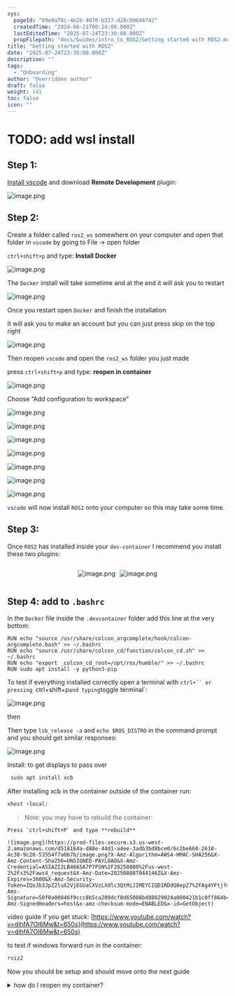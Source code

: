 ```yaml
---
sys:
  pageId: "89e0a78c-4e2b-4070-b327-d28cb0694742"
  createdTime: "2024-08-21T00:24:00.000Z"
  lastEditedTime: "2025-07-24T23:30:00.000Z"
  propFilepath: "docs/Guides/intro_to_ROS2/Getting started with ROS2.md"
title: "Getting started with ROS2"
date: "2025-07-24T23:30:00.000Z"
description: ""
tags:
  - "Onboarding"
author: "Overridden author"
draft: false
weight: 141
toc: false
icon: ""
---
```


# TODO: add wsl install

## Step 1:

[Install vscode](https://code.visualstudio.com/download) and download **Remote Development** plugin:

![image.png](https://prod-files-secure.s3.us-west-2.amazonaws.com/d518164a-d88e-44d1-a4ee-3adb3bd8bce0/efb52993-1881-4a40-b95e-6f020334f022/image.png?X-Amz-Algorithm=AWS4-HMAC-SHA256&X-Amz-Content-Sha256=UNSIGNED-PAYLOAD&X-Amz-Credential=ASIAZI2LB46637V6K2EQ%2F20250808%2Fus-west-2%2Fs3%2Faws4_request&X-Amz-Date=20250808T044139Z&X-Amz-Expires=3600&X-Amz-Security-Token=IQoJb3JpZ2luX2VjEGUaCXVzLXdlc3QtMiJGMEQCIAzL6zQCbgkvhZGv7l8eafOfLVo%2Bhpv7fpBVrFYG4xmKAiAOCvikMuP4zj3l88BMv3YNKqME5i1fA0j0Dkon%2BsJrkiqIBAie%2F%2F%2F%2F%2F%2F%2F%2F%2F%2F8BEAAaDDYzNzQyMzE4MzgwNSIMOU7g4PEbq2q17DfUKtwDHYrt6IAzAfvtwI4yjR%2B5m3UQqPGS4K65JL9X0mp0a7l%2B5ViSKXWOxoBsmuKihxX5G4s7sYzWwPpt1HFwTsqeBetvLVGL3ZxS1bgTPBMEZKnz8G4p1LoMfuikN%2FFyYJFA0Uhxz5OawtzC3XqJNZyTKUXEdq9yICUk%2BzXGOxal8SnZ4SPgxTfVHrPEMjlyy2RWE%2BHEELn8fwy2ONrmBfvnc1ikGSYbr06Ndj%2FO8eAx8QVhoXYlzcCro0cy1SRGmHCcqXprFQqwZ%2FZeKDRAxDF26atREYmM1ZF4eykyFCBPdVFkDQZd%2FTNvKIqRtXXQsEMoEi9%2F6elUlcZaTLROWV8MqJNxiYUysqwf6tHFMFD7%2BNYVoda9aDNyKwK8cDjUZ%2BbQYxRo%2Bsob3t7ZkYaNUCHEzFqLXwMhrZF8t0PvYqxppy2XDviSCG3e49BFNt4ZbqhbE%2FFUrlErja5H2D77VjiZvatzN48dVwO%2Bwxs7%2B4IN3FJhQiGrqkM68GHAR%2FdZ2lNVXCqnK9BqedLo7v3WTdXV8CdlURSpKdOxmQO1QzeX2ANrhtlA4qwOyc4L2xVnr%2FpjOUTU1pnCTNRAz7fUjhgzCt0ePUSVX9du07igrVKRQgyffNkwR9vy6LihOXww2vrVxAY6pgH70H5PzSAcscRM5WEJYfejKx4noNt5rFiM156bTlcw8rETE8R6jx3LE5v7jF9vsp0ltXH1xe9wOhxzPIh8da48y9WLrrcjeuW6o85WUVWoSNMJ2xqBaBlRsBRwUL9FjMgDv1ObRaqqXfOtSEcEt4rRLBXqtlbx18ZdZJ1upIwnmg%2FeI%2Fm1RZfpUqDHTiJt8sm61lrtHy594wF4s%2B9CFytM9MbFK7mS&X-Amz-Signature=4497db38af243e730cf0d2e2a07ea915922611a1dd891747789416e145449163&X-Amz-SignedHeaders=host&x-amz-checksum-mode=ENABLED&x-id=GetObject)

## Step 2:

Create a folder called `ros2_ws` somewhere on your computer and open that folder in `vscode` by going to File → open folder 

`ctrl+shift+p` and type: **Install Docker**

![image.png](https://prod-files-secure.s3.us-west-2.amazonaws.com/d518164a-d88e-44d1-a4ee-3adb3bd8bce0/2269dc0e-1cd5-47ff-bceb-c04ad9b2eab0/image.png?X-Amz-Algorithm=AWS4-HMAC-SHA256&X-Amz-Content-Sha256=UNSIGNED-PAYLOAD&X-Amz-Credential=ASIAZI2LB46637V6K2EQ%2F20250808%2Fus-west-2%2Fs3%2Faws4_request&X-Amz-Date=20250808T044138Z&X-Amz-Expires=3600&X-Amz-Security-Token=IQoJb3JpZ2luX2VjEGUaCXVzLXdlc3QtMiJGMEQCIAzL6zQCbgkvhZGv7l8eafOfLVo%2Bhpv7fpBVrFYG4xmKAiAOCvikMuP4zj3l88BMv3YNKqME5i1fA0j0Dkon%2BsJrkiqIBAie%2F%2F%2F%2F%2F%2F%2F%2F%2F%2F8BEAAaDDYzNzQyMzE4MzgwNSIMOU7g4PEbq2q17DfUKtwDHYrt6IAzAfvtwI4yjR%2B5m3UQqPGS4K65JL9X0mp0a7l%2B5ViSKXWOxoBsmuKihxX5G4s7sYzWwPpt1HFwTsqeBetvLVGL3ZxS1bgTPBMEZKnz8G4p1LoMfuikN%2FFyYJFA0Uhxz5OawtzC3XqJNZyTKUXEdq9yICUk%2BzXGOxal8SnZ4SPgxTfVHrPEMjlyy2RWE%2BHEELn8fwy2ONrmBfvnc1ikGSYbr06Ndj%2FO8eAx8QVhoXYlzcCro0cy1SRGmHCcqXprFQqwZ%2FZeKDRAxDF26atREYmM1ZF4eykyFCBPdVFkDQZd%2FTNvKIqRtXXQsEMoEi9%2F6elUlcZaTLROWV8MqJNxiYUysqwf6tHFMFD7%2BNYVoda9aDNyKwK8cDjUZ%2BbQYxRo%2Bsob3t7ZkYaNUCHEzFqLXwMhrZF8t0PvYqxppy2XDviSCG3e49BFNt4ZbqhbE%2FFUrlErja5H2D77VjiZvatzN48dVwO%2Bwxs7%2B4IN3FJhQiGrqkM68GHAR%2FdZ2lNVXCqnK9BqedLo7v3WTdXV8CdlURSpKdOxmQO1QzeX2ANrhtlA4qwOyc4L2xVnr%2FpjOUTU1pnCTNRAz7fUjhgzCt0ePUSVX9du07igrVKRQgyffNkwR9vy6LihOXww2vrVxAY6pgH70H5PzSAcscRM5WEJYfejKx4noNt5rFiM156bTlcw8rETE8R6jx3LE5v7jF9vsp0ltXH1xe9wOhxzPIh8da48y9WLrrcjeuW6o85WUVWoSNMJ2xqBaBlRsBRwUL9FjMgDv1ObRaqqXfOtSEcEt4rRLBXqtlbx18ZdZJ1upIwnmg%2FeI%2Fm1RZfpUqDHTiJt8sm61lrtHy594wF4s%2B9CFytM9MbFK7mS&X-Amz-Signature=c9aa49410f00ff48621c6b61bf9bd51411cd41f01b9ceb683a48e1a027d5a5c1&X-Amz-SignedHeaders=host&x-amz-checksum-mode=ENABLED&x-id=GetObject)

The `Docker` install will take sometime and at the end it will ask you to restart

![image.png](https://prod-files-secure.s3.us-west-2.amazonaws.com/d518164a-d88e-44d1-a4ee-3adb3bd8bce0/ed233f78-be33-4b1f-b89c-9c346c0e961e/image.png?X-Amz-Algorithm=AWS4-HMAC-SHA256&X-Amz-Content-Sha256=UNSIGNED-PAYLOAD&X-Amz-Credential=ASIAZI2LB46637V6K2EQ%2F20250808%2Fus-west-2%2Fs3%2Faws4_request&X-Amz-Date=20250808T044138Z&X-Amz-Expires=3600&X-Amz-Security-Token=IQoJb3JpZ2luX2VjEGUaCXVzLXdlc3QtMiJGMEQCIAzL6zQCbgkvhZGv7l8eafOfLVo%2Bhpv7fpBVrFYG4xmKAiAOCvikMuP4zj3l88BMv3YNKqME5i1fA0j0Dkon%2BsJrkiqIBAie%2F%2F%2F%2F%2F%2F%2F%2F%2F%2F8BEAAaDDYzNzQyMzE4MzgwNSIMOU7g4PEbq2q17DfUKtwDHYrt6IAzAfvtwI4yjR%2B5m3UQqPGS4K65JL9X0mp0a7l%2B5ViSKXWOxoBsmuKihxX5G4s7sYzWwPpt1HFwTsqeBetvLVGL3ZxS1bgTPBMEZKnz8G4p1LoMfuikN%2FFyYJFA0Uhxz5OawtzC3XqJNZyTKUXEdq9yICUk%2BzXGOxal8SnZ4SPgxTfVHrPEMjlyy2RWE%2BHEELn8fwy2ONrmBfvnc1ikGSYbr06Ndj%2FO8eAx8QVhoXYlzcCro0cy1SRGmHCcqXprFQqwZ%2FZeKDRAxDF26atREYmM1ZF4eykyFCBPdVFkDQZd%2FTNvKIqRtXXQsEMoEi9%2F6elUlcZaTLROWV8MqJNxiYUysqwf6tHFMFD7%2BNYVoda9aDNyKwK8cDjUZ%2BbQYxRo%2Bsob3t7ZkYaNUCHEzFqLXwMhrZF8t0PvYqxppy2XDviSCG3e49BFNt4ZbqhbE%2FFUrlErja5H2D77VjiZvatzN48dVwO%2Bwxs7%2B4IN3FJhQiGrqkM68GHAR%2FdZ2lNVXCqnK9BqedLo7v3WTdXV8CdlURSpKdOxmQO1QzeX2ANrhtlA4qwOyc4L2xVnr%2FpjOUTU1pnCTNRAz7fUjhgzCt0ePUSVX9du07igrVKRQgyffNkwR9vy6LihOXww2vrVxAY6pgH70H5PzSAcscRM5WEJYfejKx4noNt5rFiM156bTlcw8rETE8R6jx3LE5v7jF9vsp0ltXH1xe9wOhxzPIh8da48y9WLrrcjeuW6o85WUVWoSNMJ2xqBaBlRsBRwUL9FjMgDv1ObRaqqXfOtSEcEt4rRLBXqtlbx18ZdZJ1upIwnmg%2FeI%2Fm1RZfpUqDHTiJt8sm61lrtHy594wF4s%2B9CFytM9MbFK7mS&X-Amz-Signature=e2208f309d106fcd061f9dc72851849b9c1d517c9cd44a0fa21de86477d431e6&X-Amz-SignedHeaders=host&x-amz-checksum-mode=ENABLED&x-id=GetObject)

Once you restart open `Docker` and finish the installation

It will ask you to make an account but you can just press skip on the top right

![image.png](https://prod-files-secure.s3.us-west-2.amazonaws.com/d518164a-d88e-44d1-a4ee-3adb3bd8bce0/21010ad9-1659-4fd9-9f59-9932a09b2a3d/image.png?X-Amz-Algorithm=AWS4-HMAC-SHA256&X-Amz-Content-Sha256=UNSIGNED-PAYLOAD&X-Amz-Credential=ASIAZI2LB46637V6K2EQ%2F20250808%2Fus-west-2%2Fs3%2Faws4_request&X-Amz-Date=20250808T044138Z&X-Amz-Expires=3600&X-Amz-Security-Token=IQoJb3JpZ2luX2VjEGUaCXVzLXdlc3QtMiJGMEQCIAzL6zQCbgkvhZGv7l8eafOfLVo%2Bhpv7fpBVrFYG4xmKAiAOCvikMuP4zj3l88BMv3YNKqME5i1fA0j0Dkon%2BsJrkiqIBAie%2F%2F%2F%2F%2F%2F%2F%2F%2F%2F8BEAAaDDYzNzQyMzE4MzgwNSIMOU7g4PEbq2q17DfUKtwDHYrt6IAzAfvtwI4yjR%2B5m3UQqPGS4K65JL9X0mp0a7l%2B5ViSKXWOxoBsmuKihxX5G4s7sYzWwPpt1HFwTsqeBetvLVGL3ZxS1bgTPBMEZKnz8G4p1LoMfuikN%2FFyYJFA0Uhxz5OawtzC3XqJNZyTKUXEdq9yICUk%2BzXGOxal8SnZ4SPgxTfVHrPEMjlyy2RWE%2BHEELn8fwy2ONrmBfvnc1ikGSYbr06Ndj%2FO8eAx8QVhoXYlzcCro0cy1SRGmHCcqXprFQqwZ%2FZeKDRAxDF26atREYmM1ZF4eykyFCBPdVFkDQZd%2FTNvKIqRtXXQsEMoEi9%2F6elUlcZaTLROWV8MqJNxiYUysqwf6tHFMFD7%2BNYVoda9aDNyKwK8cDjUZ%2BbQYxRo%2Bsob3t7ZkYaNUCHEzFqLXwMhrZF8t0PvYqxppy2XDviSCG3e49BFNt4ZbqhbE%2FFUrlErja5H2D77VjiZvatzN48dVwO%2Bwxs7%2B4IN3FJhQiGrqkM68GHAR%2FdZ2lNVXCqnK9BqedLo7v3WTdXV8CdlURSpKdOxmQO1QzeX2ANrhtlA4qwOyc4L2xVnr%2FpjOUTU1pnCTNRAz7fUjhgzCt0ePUSVX9du07igrVKRQgyffNkwR9vy6LihOXww2vrVxAY6pgH70H5PzSAcscRM5WEJYfejKx4noNt5rFiM156bTlcw8rETE8R6jx3LE5v7jF9vsp0ltXH1xe9wOhxzPIh8da48y9WLrrcjeuW6o85WUVWoSNMJ2xqBaBlRsBRwUL9FjMgDv1ObRaqqXfOtSEcEt4rRLBXqtlbx18ZdZJ1upIwnmg%2FeI%2Fm1RZfpUqDHTiJt8sm61lrtHy594wF4s%2B9CFytM9MbFK7mS&X-Amz-Signature=d2d4b80094d888c107852f47db5438d237c5dd7f606b6ebd38b4586a24a49d8c&X-Amz-SignedHeaders=host&x-amz-checksum-mode=ENABLED&x-id=GetObject)

Then reopen `vscode` and open the `ros2_ws` folder you just made

press `ctrl+shift+p` and type: **reopen in container**

![image.png](https://prod-files-secure.s3.us-west-2.amazonaws.com/d518164a-d88e-44d1-a4ee-3adb3bd8bce0/4e93b8c2-41ad-488c-8095-c74205196118/image.png?X-Amz-Algorithm=AWS4-HMAC-SHA256&X-Amz-Content-Sha256=UNSIGNED-PAYLOAD&X-Amz-Credential=ASIAZI2LB46637V6K2EQ%2F20250808%2Fus-west-2%2Fs3%2Faws4_request&X-Amz-Date=20250808T044138Z&X-Amz-Expires=3600&X-Amz-Security-Token=IQoJb3JpZ2luX2VjEGUaCXVzLXdlc3QtMiJGMEQCIAzL6zQCbgkvhZGv7l8eafOfLVo%2Bhpv7fpBVrFYG4xmKAiAOCvikMuP4zj3l88BMv3YNKqME5i1fA0j0Dkon%2BsJrkiqIBAie%2F%2F%2F%2F%2F%2F%2F%2F%2F%2F8BEAAaDDYzNzQyMzE4MzgwNSIMOU7g4PEbq2q17DfUKtwDHYrt6IAzAfvtwI4yjR%2B5m3UQqPGS4K65JL9X0mp0a7l%2B5ViSKXWOxoBsmuKihxX5G4s7sYzWwPpt1HFwTsqeBetvLVGL3ZxS1bgTPBMEZKnz8G4p1LoMfuikN%2FFyYJFA0Uhxz5OawtzC3XqJNZyTKUXEdq9yICUk%2BzXGOxal8SnZ4SPgxTfVHrPEMjlyy2RWE%2BHEELn8fwy2ONrmBfvnc1ikGSYbr06Ndj%2FO8eAx8QVhoXYlzcCro0cy1SRGmHCcqXprFQqwZ%2FZeKDRAxDF26atREYmM1ZF4eykyFCBPdVFkDQZd%2FTNvKIqRtXXQsEMoEi9%2F6elUlcZaTLROWV8MqJNxiYUysqwf6tHFMFD7%2BNYVoda9aDNyKwK8cDjUZ%2BbQYxRo%2Bsob3t7ZkYaNUCHEzFqLXwMhrZF8t0PvYqxppy2XDviSCG3e49BFNt4ZbqhbE%2FFUrlErja5H2D77VjiZvatzN48dVwO%2Bwxs7%2B4IN3FJhQiGrqkM68GHAR%2FdZ2lNVXCqnK9BqedLo7v3WTdXV8CdlURSpKdOxmQO1QzeX2ANrhtlA4qwOyc4L2xVnr%2FpjOUTU1pnCTNRAz7fUjhgzCt0ePUSVX9du07igrVKRQgyffNkwR9vy6LihOXww2vrVxAY6pgH70H5PzSAcscRM5WEJYfejKx4noNt5rFiM156bTlcw8rETE8R6jx3LE5v7jF9vsp0ltXH1xe9wOhxzPIh8da48y9WLrrcjeuW6o85WUVWoSNMJ2xqBaBlRsBRwUL9FjMgDv1ObRaqqXfOtSEcEt4rRLBXqtlbx18ZdZJ1upIwnmg%2FeI%2Fm1RZfpUqDHTiJt8sm61lrtHy594wF4s%2B9CFytM9MbFK7mS&X-Amz-Signature=758a1002135f6c89e3784a64c55f8f5628a134901187553e8dbe5054740a2ebd&X-Amz-SignedHeaders=host&x-amz-checksum-mode=ENABLED&x-id=GetObject)

Choose “Add configuration to workspace”

![image.png](https://prod-files-secure.s3.us-west-2.amazonaws.com/d518164a-d88e-44d1-a4ee-3adb3bd8bce0/9560b282-5060-4989-ba37-97e7b2c22476/image.png?X-Amz-Algorithm=AWS4-HMAC-SHA256&X-Amz-Content-Sha256=UNSIGNED-PAYLOAD&X-Amz-Credential=ASIAZI2LB46637V6K2EQ%2F20250808%2Fus-west-2%2Fs3%2Faws4_request&X-Amz-Date=20250808T044138Z&X-Amz-Expires=3600&X-Amz-Security-Token=IQoJb3JpZ2luX2VjEGUaCXVzLXdlc3QtMiJGMEQCIAzL6zQCbgkvhZGv7l8eafOfLVo%2Bhpv7fpBVrFYG4xmKAiAOCvikMuP4zj3l88BMv3YNKqME5i1fA0j0Dkon%2BsJrkiqIBAie%2F%2F%2F%2F%2F%2F%2F%2F%2F%2F8BEAAaDDYzNzQyMzE4MzgwNSIMOU7g4PEbq2q17DfUKtwDHYrt6IAzAfvtwI4yjR%2B5m3UQqPGS4K65JL9X0mp0a7l%2B5ViSKXWOxoBsmuKihxX5G4s7sYzWwPpt1HFwTsqeBetvLVGL3ZxS1bgTPBMEZKnz8G4p1LoMfuikN%2FFyYJFA0Uhxz5OawtzC3XqJNZyTKUXEdq9yICUk%2BzXGOxal8SnZ4SPgxTfVHrPEMjlyy2RWE%2BHEELn8fwy2ONrmBfvnc1ikGSYbr06Ndj%2FO8eAx8QVhoXYlzcCro0cy1SRGmHCcqXprFQqwZ%2FZeKDRAxDF26atREYmM1ZF4eykyFCBPdVFkDQZd%2FTNvKIqRtXXQsEMoEi9%2F6elUlcZaTLROWV8MqJNxiYUysqwf6tHFMFD7%2BNYVoda9aDNyKwK8cDjUZ%2BbQYxRo%2Bsob3t7ZkYaNUCHEzFqLXwMhrZF8t0PvYqxppy2XDviSCG3e49BFNt4ZbqhbE%2FFUrlErja5H2D77VjiZvatzN48dVwO%2Bwxs7%2B4IN3FJhQiGrqkM68GHAR%2FdZ2lNVXCqnK9BqedLo7v3WTdXV8CdlURSpKdOxmQO1QzeX2ANrhtlA4qwOyc4L2xVnr%2FpjOUTU1pnCTNRAz7fUjhgzCt0ePUSVX9du07igrVKRQgyffNkwR9vy6LihOXww2vrVxAY6pgH70H5PzSAcscRM5WEJYfejKx4noNt5rFiM156bTlcw8rETE8R6jx3LE5v7jF9vsp0ltXH1xe9wOhxzPIh8da48y9WLrrcjeuW6o85WUVWoSNMJ2xqBaBlRsBRwUL9FjMgDv1ObRaqqXfOtSEcEt4rRLBXqtlbx18ZdZJ1upIwnmg%2FeI%2Fm1RZfpUqDHTiJt8sm61lrtHy594wF4s%2B9CFytM9MbFK7mS&X-Amz-Signature=6b993cd733cacfdb099c7b879c3699f60a09f4c3f015035e5e5d24b1ee574752&X-Amz-SignedHeaders=host&x-amz-checksum-mode=ENABLED&x-id=GetObject)

![image.png](https://prod-files-secure.s3.us-west-2.amazonaws.com/d518164a-d88e-44d1-a4ee-3adb3bd8bce0/2ee63f81-886b-48e8-a553-dc6e5eac99e4/image.png?X-Amz-Algorithm=AWS4-HMAC-SHA256&X-Amz-Content-Sha256=UNSIGNED-PAYLOAD&X-Amz-Credential=ASIAZI2LB46637V6K2EQ%2F20250808%2Fus-west-2%2Fs3%2Faws4_request&X-Amz-Date=20250808T044139Z&X-Amz-Expires=3600&X-Amz-Security-Token=IQoJb3JpZ2luX2VjEGUaCXVzLXdlc3QtMiJGMEQCIAzL6zQCbgkvhZGv7l8eafOfLVo%2Bhpv7fpBVrFYG4xmKAiAOCvikMuP4zj3l88BMv3YNKqME5i1fA0j0Dkon%2BsJrkiqIBAie%2F%2F%2F%2F%2F%2F%2F%2F%2F%2F8BEAAaDDYzNzQyMzE4MzgwNSIMOU7g4PEbq2q17DfUKtwDHYrt6IAzAfvtwI4yjR%2B5m3UQqPGS4K65JL9X0mp0a7l%2B5ViSKXWOxoBsmuKihxX5G4s7sYzWwPpt1HFwTsqeBetvLVGL3ZxS1bgTPBMEZKnz8G4p1LoMfuikN%2FFyYJFA0Uhxz5OawtzC3XqJNZyTKUXEdq9yICUk%2BzXGOxal8SnZ4SPgxTfVHrPEMjlyy2RWE%2BHEELn8fwy2ONrmBfvnc1ikGSYbr06Ndj%2FO8eAx8QVhoXYlzcCro0cy1SRGmHCcqXprFQqwZ%2FZeKDRAxDF26atREYmM1ZF4eykyFCBPdVFkDQZd%2FTNvKIqRtXXQsEMoEi9%2F6elUlcZaTLROWV8MqJNxiYUysqwf6tHFMFD7%2BNYVoda9aDNyKwK8cDjUZ%2BbQYxRo%2Bsob3t7ZkYaNUCHEzFqLXwMhrZF8t0PvYqxppy2XDviSCG3e49BFNt4ZbqhbE%2FFUrlErja5H2D77VjiZvatzN48dVwO%2Bwxs7%2B4IN3FJhQiGrqkM68GHAR%2FdZ2lNVXCqnK9BqedLo7v3WTdXV8CdlURSpKdOxmQO1QzeX2ANrhtlA4qwOyc4L2xVnr%2FpjOUTU1pnCTNRAz7fUjhgzCt0ePUSVX9du07igrVKRQgyffNkwR9vy6LihOXww2vrVxAY6pgH70H5PzSAcscRM5WEJYfejKx4noNt5rFiM156bTlcw8rETE8R6jx3LE5v7jF9vsp0ltXH1xe9wOhxzPIh8da48y9WLrrcjeuW6o85WUVWoSNMJ2xqBaBlRsBRwUL9FjMgDv1ObRaqqXfOtSEcEt4rRLBXqtlbx18ZdZJ1upIwnmg%2FeI%2Fm1RZfpUqDHTiJt8sm61lrtHy594wF4s%2B9CFytM9MbFK7mS&X-Amz-Signature=8f152d55e8939e84b0f3abb510c4d310d05e9b91311bf1cd9500cfd64c26de1c&X-Amz-SignedHeaders=host&x-amz-checksum-mode=ENABLED&x-id=GetObject)

![image.png](https://prod-files-secure.s3.us-west-2.amazonaws.com/d518164a-d88e-44d1-a4ee-3adb3bd8bce0/e0fd626c-c8b6-4b2c-95d1-fa4c26514504/image.png?X-Amz-Algorithm=AWS4-HMAC-SHA256&X-Amz-Content-Sha256=UNSIGNED-PAYLOAD&X-Amz-Credential=ASIAZI2LB46637V6K2EQ%2F20250808%2Fus-west-2%2Fs3%2Faws4_request&X-Amz-Date=20250808T044138Z&X-Amz-Expires=3600&X-Amz-Security-Token=IQoJb3JpZ2luX2VjEGUaCXVzLXdlc3QtMiJGMEQCIAzL6zQCbgkvhZGv7l8eafOfLVo%2Bhpv7fpBVrFYG4xmKAiAOCvikMuP4zj3l88BMv3YNKqME5i1fA0j0Dkon%2BsJrkiqIBAie%2F%2F%2F%2F%2F%2F%2F%2F%2F%2F8BEAAaDDYzNzQyMzE4MzgwNSIMOU7g4PEbq2q17DfUKtwDHYrt6IAzAfvtwI4yjR%2B5m3UQqPGS4K65JL9X0mp0a7l%2B5ViSKXWOxoBsmuKihxX5G4s7sYzWwPpt1HFwTsqeBetvLVGL3ZxS1bgTPBMEZKnz8G4p1LoMfuikN%2FFyYJFA0Uhxz5OawtzC3XqJNZyTKUXEdq9yICUk%2BzXGOxal8SnZ4SPgxTfVHrPEMjlyy2RWE%2BHEELn8fwy2ONrmBfvnc1ikGSYbr06Ndj%2FO8eAx8QVhoXYlzcCro0cy1SRGmHCcqXprFQqwZ%2FZeKDRAxDF26atREYmM1ZF4eykyFCBPdVFkDQZd%2FTNvKIqRtXXQsEMoEi9%2F6elUlcZaTLROWV8MqJNxiYUysqwf6tHFMFD7%2BNYVoda9aDNyKwK8cDjUZ%2BbQYxRo%2Bsob3t7ZkYaNUCHEzFqLXwMhrZF8t0PvYqxppy2XDviSCG3e49BFNt4ZbqhbE%2FFUrlErja5H2D77VjiZvatzN48dVwO%2Bwxs7%2B4IN3FJhQiGrqkM68GHAR%2FdZ2lNVXCqnK9BqedLo7v3WTdXV8CdlURSpKdOxmQO1QzeX2ANrhtlA4qwOyc4L2xVnr%2FpjOUTU1pnCTNRAz7fUjhgzCt0ePUSVX9du07igrVKRQgyffNkwR9vy6LihOXww2vrVxAY6pgH70H5PzSAcscRM5WEJYfejKx4noNt5rFiM156bTlcw8rETE8R6jx3LE5v7jF9vsp0ltXH1xe9wOhxzPIh8da48y9WLrrcjeuW6o85WUVWoSNMJ2xqBaBlRsBRwUL9FjMgDv1ObRaqqXfOtSEcEt4rRLBXqtlbx18ZdZJ1upIwnmg%2FeI%2Fm1RZfpUqDHTiJt8sm61lrtHy594wF4s%2B9CFytM9MbFK7mS&X-Amz-Signature=e0c273e245327e2a863faf14516c9d0e1a37398031f5ab0da290cc2652f2f5e2&X-Amz-SignedHeaders=host&x-amz-checksum-mode=ENABLED&x-id=GetObject)

![image.png](https://prod-files-secure.s3.us-west-2.amazonaws.com/d518164a-d88e-44d1-a4ee-3adb3bd8bce0/a2e13f50-d2ab-4719-a4c2-7ced634bfc9d/image.png?X-Amz-Algorithm=AWS4-HMAC-SHA256&X-Amz-Content-Sha256=UNSIGNED-PAYLOAD&X-Amz-Credential=ASIAZI2LB46637V6K2EQ%2F20250808%2Fus-west-2%2Fs3%2Faws4_request&X-Amz-Date=20250808T044139Z&X-Amz-Expires=3600&X-Amz-Security-Token=IQoJb3JpZ2luX2VjEGUaCXVzLXdlc3QtMiJGMEQCIAzL6zQCbgkvhZGv7l8eafOfLVo%2Bhpv7fpBVrFYG4xmKAiAOCvikMuP4zj3l88BMv3YNKqME5i1fA0j0Dkon%2BsJrkiqIBAie%2F%2F%2F%2F%2F%2F%2F%2F%2F%2F8BEAAaDDYzNzQyMzE4MzgwNSIMOU7g4PEbq2q17DfUKtwDHYrt6IAzAfvtwI4yjR%2B5m3UQqPGS4K65JL9X0mp0a7l%2B5ViSKXWOxoBsmuKihxX5G4s7sYzWwPpt1HFwTsqeBetvLVGL3ZxS1bgTPBMEZKnz8G4p1LoMfuikN%2FFyYJFA0Uhxz5OawtzC3XqJNZyTKUXEdq9yICUk%2BzXGOxal8SnZ4SPgxTfVHrPEMjlyy2RWE%2BHEELn8fwy2ONrmBfvnc1ikGSYbr06Ndj%2FO8eAx8QVhoXYlzcCro0cy1SRGmHCcqXprFQqwZ%2FZeKDRAxDF26atREYmM1ZF4eykyFCBPdVFkDQZd%2FTNvKIqRtXXQsEMoEi9%2F6elUlcZaTLROWV8MqJNxiYUysqwf6tHFMFD7%2BNYVoda9aDNyKwK8cDjUZ%2BbQYxRo%2Bsob3t7ZkYaNUCHEzFqLXwMhrZF8t0PvYqxppy2XDviSCG3e49BFNt4ZbqhbE%2FFUrlErja5H2D77VjiZvatzN48dVwO%2Bwxs7%2B4IN3FJhQiGrqkM68GHAR%2FdZ2lNVXCqnK9BqedLo7v3WTdXV8CdlURSpKdOxmQO1QzeX2ANrhtlA4qwOyc4L2xVnr%2FpjOUTU1pnCTNRAz7fUjhgzCt0ePUSVX9du07igrVKRQgyffNkwR9vy6LihOXww2vrVxAY6pgH70H5PzSAcscRM5WEJYfejKx4noNt5rFiM156bTlcw8rETE8R6jx3LE5v7jF9vsp0ltXH1xe9wOhxzPIh8da48y9WLrrcjeuW6o85WUVWoSNMJ2xqBaBlRsBRwUL9FjMgDv1ObRaqqXfOtSEcEt4rRLBXqtlbx18ZdZJ1upIwnmg%2FeI%2Fm1RZfpUqDHTiJt8sm61lrtHy594wF4s%2B9CFytM9MbFK7mS&X-Amz-Signature=f61dbf6006c544d5d16d81a881bfded1a9844318b2bc2a81ba9b19f76edd5f34&X-Amz-SignedHeaders=host&x-amz-checksum-mode=ENABLED&x-id=GetObject)

![image.png](https://prod-files-secure.s3.us-west-2.amazonaws.com/d518164a-d88e-44d1-a4ee-3adb3bd8bce0/6cc478ad-aaba-4bf7-9fcc-403277ab896c/image.png?X-Amz-Algorithm=AWS4-HMAC-SHA256&X-Amz-Content-Sha256=UNSIGNED-PAYLOAD&X-Amz-Credential=ASIAZI2LB46637V6K2EQ%2F20250808%2Fus-west-2%2Fs3%2Faws4_request&X-Amz-Date=20250808T044139Z&X-Amz-Expires=3600&X-Amz-Security-Token=IQoJb3JpZ2luX2VjEGUaCXVzLXdlc3QtMiJGMEQCIAzL6zQCbgkvhZGv7l8eafOfLVo%2Bhpv7fpBVrFYG4xmKAiAOCvikMuP4zj3l88BMv3YNKqME5i1fA0j0Dkon%2BsJrkiqIBAie%2F%2F%2F%2F%2F%2F%2F%2F%2F%2F8BEAAaDDYzNzQyMzE4MzgwNSIMOU7g4PEbq2q17DfUKtwDHYrt6IAzAfvtwI4yjR%2B5m3UQqPGS4K65JL9X0mp0a7l%2B5ViSKXWOxoBsmuKihxX5G4s7sYzWwPpt1HFwTsqeBetvLVGL3ZxS1bgTPBMEZKnz8G4p1LoMfuikN%2FFyYJFA0Uhxz5OawtzC3XqJNZyTKUXEdq9yICUk%2BzXGOxal8SnZ4SPgxTfVHrPEMjlyy2RWE%2BHEELn8fwy2ONrmBfvnc1ikGSYbr06Ndj%2FO8eAx8QVhoXYlzcCro0cy1SRGmHCcqXprFQqwZ%2FZeKDRAxDF26atREYmM1ZF4eykyFCBPdVFkDQZd%2FTNvKIqRtXXQsEMoEi9%2F6elUlcZaTLROWV8MqJNxiYUysqwf6tHFMFD7%2BNYVoda9aDNyKwK8cDjUZ%2BbQYxRo%2Bsob3t7ZkYaNUCHEzFqLXwMhrZF8t0PvYqxppy2XDviSCG3e49BFNt4ZbqhbE%2FFUrlErja5H2D77VjiZvatzN48dVwO%2Bwxs7%2B4IN3FJhQiGrqkM68GHAR%2FdZ2lNVXCqnK9BqedLo7v3WTdXV8CdlURSpKdOxmQO1QzeX2ANrhtlA4qwOyc4L2xVnr%2FpjOUTU1pnCTNRAz7fUjhgzCt0ePUSVX9du07igrVKRQgyffNkwR9vy6LihOXww2vrVxAY6pgH70H5PzSAcscRM5WEJYfejKx4noNt5rFiM156bTlcw8rETE8R6jx3LE5v7jF9vsp0ltXH1xe9wOhxzPIh8da48y9WLrrcjeuW6o85WUVWoSNMJ2xqBaBlRsBRwUL9FjMgDv1ObRaqqXfOtSEcEt4rRLBXqtlbx18ZdZJ1upIwnmg%2FeI%2Fm1RZfpUqDHTiJt8sm61lrtHy594wF4s%2B9CFytM9MbFK7mS&X-Amz-Signature=91b0e16bb83897965673e4fd68325bb1a2a7f7fb9d68aae5365a8ad70973c7db&X-Amz-SignedHeaders=host&x-amz-checksum-mode=ENABLED&x-id=GetObject)

![image.png](https://prod-files-secure.s3.us-west-2.amazonaws.com/d518164a-d88e-44d1-a4ee-3adb3bd8bce0/53255b28-f75e-430f-b9e3-c0ac8577e42b/image.png?X-Amz-Algorithm=AWS4-HMAC-SHA256&X-Amz-Content-Sha256=UNSIGNED-PAYLOAD&X-Amz-Credential=ASIAZI2LB46637V6K2EQ%2F20250808%2Fus-west-2%2Fs3%2Faws4_request&X-Amz-Date=20250808T044138Z&X-Amz-Expires=3600&X-Amz-Security-Token=IQoJb3JpZ2luX2VjEGUaCXVzLXdlc3QtMiJGMEQCIAzL6zQCbgkvhZGv7l8eafOfLVo%2Bhpv7fpBVrFYG4xmKAiAOCvikMuP4zj3l88BMv3YNKqME5i1fA0j0Dkon%2BsJrkiqIBAie%2F%2F%2F%2F%2F%2F%2F%2F%2F%2F8BEAAaDDYzNzQyMzE4MzgwNSIMOU7g4PEbq2q17DfUKtwDHYrt6IAzAfvtwI4yjR%2B5m3UQqPGS4K65JL9X0mp0a7l%2B5ViSKXWOxoBsmuKihxX5G4s7sYzWwPpt1HFwTsqeBetvLVGL3ZxS1bgTPBMEZKnz8G4p1LoMfuikN%2FFyYJFA0Uhxz5OawtzC3XqJNZyTKUXEdq9yICUk%2BzXGOxal8SnZ4SPgxTfVHrPEMjlyy2RWE%2BHEELn8fwy2ONrmBfvnc1ikGSYbr06Ndj%2FO8eAx8QVhoXYlzcCro0cy1SRGmHCcqXprFQqwZ%2FZeKDRAxDF26atREYmM1ZF4eykyFCBPdVFkDQZd%2FTNvKIqRtXXQsEMoEi9%2F6elUlcZaTLROWV8MqJNxiYUysqwf6tHFMFD7%2BNYVoda9aDNyKwK8cDjUZ%2BbQYxRo%2Bsob3t7ZkYaNUCHEzFqLXwMhrZF8t0PvYqxppy2XDviSCG3e49BFNt4ZbqhbE%2FFUrlErja5H2D77VjiZvatzN48dVwO%2Bwxs7%2B4IN3FJhQiGrqkM68GHAR%2FdZ2lNVXCqnK9BqedLo7v3WTdXV8CdlURSpKdOxmQO1QzeX2ANrhtlA4qwOyc4L2xVnr%2FpjOUTU1pnCTNRAz7fUjhgzCt0ePUSVX9du07igrVKRQgyffNkwR9vy6LihOXww2vrVxAY6pgH70H5PzSAcscRM5WEJYfejKx4noNt5rFiM156bTlcw8rETE8R6jx3LE5v7jF9vsp0ltXH1xe9wOhxzPIh8da48y9WLrrcjeuW6o85WUVWoSNMJ2xqBaBlRsBRwUL9FjMgDv1ObRaqqXfOtSEcEt4rRLBXqtlbx18ZdZJ1upIwnmg%2FeI%2Fm1RZfpUqDHTiJt8sm61lrtHy594wF4s%2B9CFytM9MbFK7mS&X-Amz-Signature=93400f14a710bb40b19a336140a5d424e08fca6354555850c850b2906a052d2c&X-Amz-SignedHeaders=host&x-amz-checksum-mode=ENABLED&x-id=GetObject)

![image.png](https://prod-files-secure.s3.us-west-2.amazonaws.com/d518164a-d88e-44d1-a4ee-3adb3bd8bce0/7c562767-5af9-4ffb-97d1-327bcdf4ee00/image.png?X-Amz-Algorithm=AWS4-HMAC-SHA256&X-Amz-Content-Sha256=UNSIGNED-PAYLOAD&X-Amz-Credential=ASIAZI2LB46637V6K2EQ%2F20250808%2Fus-west-2%2Fs3%2Faws4_request&X-Amz-Date=20250808T044139Z&X-Amz-Expires=3600&X-Amz-Security-Token=IQoJb3JpZ2luX2VjEGUaCXVzLXdlc3QtMiJGMEQCIAzL6zQCbgkvhZGv7l8eafOfLVo%2Bhpv7fpBVrFYG4xmKAiAOCvikMuP4zj3l88BMv3YNKqME5i1fA0j0Dkon%2BsJrkiqIBAie%2F%2F%2F%2F%2F%2F%2F%2F%2F%2F8BEAAaDDYzNzQyMzE4MzgwNSIMOU7g4PEbq2q17DfUKtwDHYrt6IAzAfvtwI4yjR%2B5m3UQqPGS4K65JL9X0mp0a7l%2B5ViSKXWOxoBsmuKihxX5G4s7sYzWwPpt1HFwTsqeBetvLVGL3ZxS1bgTPBMEZKnz8G4p1LoMfuikN%2FFyYJFA0Uhxz5OawtzC3XqJNZyTKUXEdq9yICUk%2BzXGOxal8SnZ4SPgxTfVHrPEMjlyy2RWE%2BHEELn8fwy2ONrmBfvnc1ikGSYbr06Ndj%2FO8eAx8QVhoXYlzcCro0cy1SRGmHCcqXprFQqwZ%2FZeKDRAxDF26atREYmM1ZF4eykyFCBPdVFkDQZd%2FTNvKIqRtXXQsEMoEi9%2F6elUlcZaTLROWV8MqJNxiYUysqwf6tHFMFD7%2BNYVoda9aDNyKwK8cDjUZ%2BbQYxRo%2Bsob3t7ZkYaNUCHEzFqLXwMhrZF8t0PvYqxppy2XDviSCG3e49BFNt4ZbqhbE%2FFUrlErja5H2D77VjiZvatzN48dVwO%2Bwxs7%2B4IN3FJhQiGrqkM68GHAR%2FdZ2lNVXCqnK9BqedLo7v3WTdXV8CdlURSpKdOxmQO1QzeX2ANrhtlA4qwOyc4L2xVnr%2FpjOUTU1pnCTNRAz7fUjhgzCt0ePUSVX9du07igrVKRQgyffNkwR9vy6LihOXww2vrVxAY6pgH70H5PzSAcscRM5WEJYfejKx4noNt5rFiM156bTlcw8rETE8R6jx3LE5v7jF9vsp0ltXH1xe9wOhxzPIh8da48y9WLrrcjeuW6o85WUVWoSNMJ2xqBaBlRsBRwUL9FjMgDv1ObRaqqXfOtSEcEt4rRLBXqtlbx18ZdZJ1upIwnmg%2FeI%2Fm1RZfpUqDHTiJt8sm61lrtHy594wF4s%2B9CFytM9MbFK7mS&X-Amz-Signature=c20c4744dc059fead7562be81c14bce039c64507afc96d166ce0081bf4a79091&X-Amz-SignedHeaders=host&x-amz-checksum-mode=ENABLED&x-id=GetObject)

`vscode` will now install `ROS2` onto your computer so this may take some time.

## Step 3:

Once `ROS2` has installed inside your `dev-container` I recommend you install these two plugins:

<div style="display: flex;flex-direction: row; column-gap:10px; max-width: 630px;justify-content: center;">
<div>

![image.png](https://prod-files-secure.s3.us-west-2.amazonaws.com/d518164a-d88e-44d1-a4ee-3adb3bd8bce0/3fc3d550-5a54-4ba1-ba6b-faa01cdb7369/image.png?X-Amz-Algorithm=AWS4-HMAC-SHA256&X-Amz-Content-Sha256=UNSIGNED-PAYLOAD&X-Amz-Credential=ASIAZI2LB466UYRK5RQU%2F20250808%2Fus-west-2%2Fs3%2Faws4_request&X-Amz-Date=20250808T044144Z&X-Amz-Expires=3600&X-Amz-Security-Token=IQoJb3JpZ2luX2VjEGUaCXVzLXdlc3QtMiJIMEYCIQCQaa5%2FNGOOjDstAyEvj3hiIDhcA1MV4ABFvves%2Fm2DDAIhANp4S5iy3gPpMP4U67IM5w5HIJfinG43ylKXLVZ4QHR8KogECJ7%2F%2F%2F%2F%2F%2F%2F%2F%2F%2FwEQABoMNjM3NDIzMTgzODA1IgyF9lweHZMoeP%2FEs%2Boq3APkYZ3EWXWfTYfkOBjZSa2NiVlnny%2FvhK3rxL8Sm26Ypa27yx1RW5c1Tc7LZFq4vKM%2Bi03qQhBzbiB6fgo4KPW7xtZM7MeDtZcPFP%2F%2B3G9QSsXkc3dSNi1k0SWNxesDTc0ctPo5ut45n8sne6Aw687xzHMi1z%2FmgzTmEjJGMceeM6pFazERK%2FQvh4GZ0papRnCsinKUYl21uOmCfLX99Xu3E6e4Jflkjttn1c39ra8QyNLJyExv21%2FAMC47c5JvczzAdVsRbTflxu4J0J5ufdr7bAWDKu6d3zno%2FFIsweSux8OYXIu8swY9QeCltFXKJHfkpqqtzonvUKprwFKkzysclAXxdQoDT1HoKU6I7uCljCcqMkDiXNBdB1%2BYk22Wc5VZvZa474JlW0yZYrID8XwJuQHZWJqlTTUNIPi9ixS5z5GpmpjPzV3ZXC58gNjl4BctVStdQXfiH4%2Fweu0RWv3xwvUShRBNCb5gmY2VKc8ExJjMtSiOCZzeowbjWikmpBO%2FadUjuAvMoqMy1htD97Shql6gS3f1OOF1y%2BUjC186%2FNvBkqeA0HeraWwcZXNzxonh5TdXIibxTPqdD7THNx11EytEMLD5CXYxlDRLxOofNux0pzjY27guZy4pUjCP%2BtXEBjqkAZV5IPjI9DYAv9zP3iZHuRj8nqMD%2BSvcGBvHqqbrurKyloBHPHk8zd2PAesbz8OWGVdNs0vR8mY9BtoB1aoudBgttah0OGfAoz1Ykail460r7C6Edc2eZ6RS1T8IgUzIXxLZ6G4j5sN3W1I4g9ivd73fLHPzM%2Fo8mSn4CH6Wmr2GXwXG%2BZwuZuMgBGXoQ1S6W7RfpcXQIlSRtypJLeD0%2FKi50IH7&X-Amz-Signature=323709388e5d55d8744af42ce4664c19354a7aaa01a945ea123ea4f394d124ca&X-Amz-SignedHeaders=host&x-amz-checksum-mode=ENABLED&x-id=GetObject)

</div>
<div>

![image.png](https://prod-files-secure.s3.us-west-2.amazonaws.com/d518164a-d88e-44d1-a4ee-3adb3bd8bce0/d994cc66-13c2-4093-a5a3-f84cf4601a82/image.png?X-Amz-Algorithm=AWS4-HMAC-SHA256&X-Amz-Content-Sha256=UNSIGNED-PAYLOAD&X-Amz-Credential=ASIAZI2LB466SEU5OUKI%2F20250808%2Fus-west-2%2Fs3%2Faws4_request&X-Amz-Date=20250808T044146Z&X-Amz-Expires=3600&X-Amz-Security-Token=IQoJb3JpZ2luX2VjEGUaCXVzLXdlc3QtMiJHMEUCIGhF22qozJyzjEIWLnIOL706mZkfDCmcR96hCt3xAOSxAiEAhoIDEOPlJfGI4UdO9DgHfRuC8fWrbqo2%2F97%2B0waMd5QqiAQInv%2F%2F%2F%2F%2F%2F%2F%2F%2F%2FARAAGgw2Mzc0MjMxODM4MDUiDI4rMJkvXlgrwMjeySrcA9fuACz%2FX1xd8Z1ZFb3PMj51zfTCthirRGO1FAOsXk0gxOsP6uqFuUrStxSyaTMgQvxJQFmiBMyC%2FXSTwo%2Ba4ibYArDTuhPQfO2ZeTo6LPe1MnEJv2VDaUbkejCnrAd9kJssCcO44KhRR1ai%2FxNGlYhK6h%2FRBZ6QCAQFsusq00zWbNKhELP8Jgx6H3aFbiAopH%2BxF3HDcKVZmcm8Ii85h8E56JPADmknd10CgWXavNAaMXP6GkTEecfuXjHAR1qASt5A2PLhcKpLZZW%2FvXdOEyT0KdU2jN87RSgcap7Q6crpzlaRAl2WjvKXPMSI7xmbQUkdmMwPrYGrbANO8zqNCWUZj6po6ZEvcBYEL7Et4H%2BnCgSayY3k29kCTDdXAxCQCvpCY7%2F6IB%2Bz5Lw0IuZeoLW1J%2F4UZBNgNMJeXl2eLQea2NdlWbmlvDyb%2Fmj5u6MRq0MJ%2BlpT1yzfZTHo6AN2YpLdjAJoPkLKhRU00pzr0yD4b63yKgGZc49yKcaBuOKvr%2FDm9qkluM%2F3zeDO9MzHmbKvGHUNC8cEVr4o%2B4zCFlwmtg%2FLbVQiGy0FzUs4Hs3RRMG6CEmdBKW%2FOWNKNxv2eyMWUlxhcw6zhN081IoJNR%2BUU8FwoUURWR8MUHDoMOH61cQGOqUB7o5SH05veHnuCBzHXu9HdM%2B9NVpW7ahk3%2Bfy94hhD8n3UffBgsGFFVsvX8TtKkuFLnShfjGhl4Wdcb16Ad05s0cM5y%2FvhHlQcV1%2FqppkDcz0GxdJAvPWAiZF6%2FldBEAj8uEgoMCCxSr%2FvqaGdDi2c9OB%2BWFyAcPtgbaMfJtMDlCDbLGoaw4m9AhhumBryri2XLGdpL%2Bho26gBwAz921WcfI5uq7h&X-Amz-Signature=90829ca3acbe4d7327c12234a4c9ab4c0d425ffa510b0bae395663a5e2f95cea&X-Amz-SignedHeaders=host&x-amz-checksum-mode=ENABLED&x-id=GetObject)

</div>
</div>

## Step 4: add to `.bashrc`

In the `Docker` file inside the `.devcontainer` folder add this line at the very bottom: 

```docker
RUN echo "source /usr/share/colcon_argcomplete/hook/colcon-argcomplete.bash" >> ~/.bashrc
RUN echo "source /usr/share/colcon_cd/function/colcon_cd.sh" >> ~/.bashrc
RUN echo "export _colcon_cd_root=/opt/ros/humble/" >> ~/.bashrc
RUN sudo apt install -y python3-pip 
```

To test if everything installed correctly open a terminal with `ctrl+`` or pressing `ctrl+shift+p` and typing `toggle terminal`:

![image.png](https://prod-files-secure.s3.us-west-2.amazonaws.com/d518164a-d88e-44d1-a4ee-3adb3bd8bce0/6a4943d8-b04e-4c02-9a58-775f3384d1a5/image.png?X-Amz-Algorithm=AWS4-HMAC-SHA256&X-Amz-Content-Sha256=UNSIGNED-PAYLOAD&X-Amz-Credential=ASIAZI2LB46637V6K2EQ%2F20250808%2Fus-west-2%2Fs3%2Faws4_request&X-Amz-Date=20250808T044139Z&X-Amz-Expires=3600&X-Amz-Security-Token=IQoJb3JpZ2luX2VjEGUaCXVzLXdlc3QtMiJGMEQCIAzL6zQCbgkvhZGv7l8eafOfLVo%2Bhpv7fpBVrFYG4xmKAiAOCvikMuP4zj3l88BMv3YNKqME5i1fA0j0Dkon%2BsJrkiqIBAie%2F%2F%2F%2F%2F%2F%2F%2F%2F%2F8BEAAaDDYzNzQyMzE4MzgwNSIMOU7g4PEbq2q17DfUKtwDHYrt6IAzAfvtwI4yjR%2B5m3UQqPGS4K65JL9X0mp0a7l%2B5ViSKXWOxoBsmuKihxX5G4s7sYzWwPpt1HFwTsqeBetvLVGL3ZxS1bgTPBMEZKnz8G4p1LoMfuikN%2FFyYJFA0Uhxz5OawtzC3XqJNZyTKUXEdq9yICUk%2BzXGOxal8SnZ4SPgxTfVHrPEMjlyy2RWE%2BHEELn8fwy2ONrmBfvnc1ikGSYbr06Ndj%2FO8eAx8QVhoXYlzcCro0cy1SRGmHCcqXprFQqwZ%2FZeKDRAxDF26atREYmM1ZF4eykyFCBPdVFkDQZd%2FTNvKIqRtXXQsEMoEi9%2F6elUlcZaTLROWV8MqJNxiYUysqwf6tHFMFD7%2BNYVoda9aDNyKwK8cDjUZ%2BbQYxRo%2Bsob3t7ZkYaNUCHEzFqLXwMhrZF8t0PvYqxppy2XDviSCG3e49BFNt4ZbqhbE%2FFUrlErja5H2D77VjiZvatzN48dVwO%2Bwxs7%2B4IN3FJhQiGrqkM68GHAR%2FdZ2lNVXCqnK9BqedLo7v3WTdXV8CdlURSpKdOxmQO1QzeX2ANrhtlA4qwOyc4L2xVnr%2FpjOUTU1pnCTNRAz7fUjhgzCt0ePUSVX9du07igrVKRQgyffNkwR9vy6LihOXww2vrVxAY6pgH70H5PzSAcscRM5WEJYfejKx4noNt5rFiM156bTlcw8rETE8R6jx3LE5v7jF9vsp0ltXH1xe9wOhxzPIh8da48y9WLrrcjeuW6o85WUVWoSNMJ2xqBaBlRsBRwUL9FjMgDv1ObRaqqXfOtSEcEt4rRLBXqtlbx18ZdZJ1upIwnmg%2FeI%2Fm1RZfpUqDHTiJt8sm61lrtHy594wF4s%2B9CFytM9MbFK7mS&X-Amz-Signature=94425612f32ca7ea46f66707dedc5b8dcf4d706fc155c15029c3178d9ef9d21d&X-Amz-SignedHeaders=host&x-amz-checksum-mode=ENABLED&x-id=GetObject)

then 

Then type `lsb_release -a` and `echo $ROS_DISTRO` in the command prompt and you should get similar responses:

![image.png](https://prod-files-secure.s3.us-west-2.amazonaws.com/d518164a-d88e-44d1-a4ee-3adb3bd8bce0/3e635dec-a805-4e85-8b9e-d000e5b71a4e/image.png?X-Amz-Algorithm=AWS4-HMAC-SHA256&X-Amz-Content-Sha256=UNSIGNED-PAYLOAD&X-Amz-Credential=ASIAZI2LB46637V6K2EQ%2F20250808%2Fus-west-2%2Fs3%2Faws4_request&X-Amz-Date=20250808T044139Z&X-Amz-Expires=3600&X-Amz-Security-Token=IQoJb3JpZ2luX2VjEGUaCXVzLXdlc3QtMiJGMEQCIAzL6zQCbgkvhZGv7l8eafOfLVo%2Bhpv7fpBVrFYG4xmKAiAOCvikMuP4zj3l88BMv3YNKqME5i1fA0j0Dkon%2BsJrkiqIBAie%2F%2F%2F%2F%2F%2F%2F%2F%2F%2F8BEAAaDDYzNzQyMzE4MzgwNSIMOU7g4PEbq2q17DfUKtwDHYrt6IAzAfvtwI4yjR%2B5m3UQqPGS4K65JL9X0mp0a7l%2B5ViSKXWOxoBsmuKihxX5G4s7sYzWwPpt1HFwTsqeBetvLVGL3ZxS1bgTPBMEZKnz8G4p1LoMfuikN%2FFyYJFA0Uhxz5OawtzC3XqJNZyTKUXEdq9yICUk%2BzXGOxal8SnZ4SPgxTfVHrPEMjlyy2RWE%2BHEELn8fwy2ONrmBfvnc1ikGSYbr06Ndj%2FO8eAx8QVhoXYlzcCro0cy1SRGmHCcqXprFQqwZ%2FZeKDRAxDF26atREYmM1ZF4eykyFCBPdVFkDQZd%2FTNvKIqRtXXQsEMoEi9%2F6elUlcZaTLROWV8MqJNxiYUysqwf6tHFMFD7%2BNYVoda9aDNyKwK8cDjUZ%2BbQYxRo%2Bsob3t7ZkYaNUCHEzFqLXwMhrZF8t0PvYqxppy2XDviSCG3e49BFNt4ZbqhbE%2FFUrlErja5H2D77VjiZvatzN48dVwO%2Bwxs7%2B4IN3FJhQiGrqkM68GHAR%2FdZ2lNVXCqnK9BqedLo7v3WTdXV8CdlURSpKdOxmQO1QzeX2ANrhtlA4qwOyc4L2xVnr%2FpjOUTU1pnCTNRAz7fUjhgzCt0ePUSVX9du07igrVKRQgyffNkwR9vy6LihOXww2vrVxAY6pgH70H5PzSAcscRM5WEJYfejKx4noNt5rFiM156bTlcw8rETE8R6jx3LE5v7jF9vsp0ltXH1xe9wOhxzPIh8da48y9WLrrcjeuW6o85WUVWoSNMJ2xqBaBlRsBRwUL9FjMgDv1ObRaqqXfOtSEcEt4rRLBXqtlbx18ZdZJ1upIwnmg%2FeI%2Fm1RZfpUqDHTiJt8sm61lrtHy594wF4s%2B9CFytM9MbFK7mS&X-Amz-Signature=3c42ce4fa93a5275365d1a938a79a9b97a29f5d37307f5c24b0e35ac8e55679b&X-Amz-SignedHeaders=host&x-amz-checksum-mode=ENABLED&x-id=GetObject)

Install:  to get displays to pass over

```bash
 sudo apt install xcb
```

After installing xcb in the container outside of the container run:

```python
xhost +local:
```

> Note: you may have to rebuild the container:

	Press `ctrl+shift+P` and type **rebuild**

	![image.png](https://prod-files-secure.s3.us-west-2.amazonaws.com/d518164a-d88e-44d1-a4ee-3adb3bd8bce0/6c2be660-2618-4c38-9c26-53554f7a0b7b/image.png?X-Amz-Algorithm=AWS4-HMAC-SHA256&X-Amz-Content-Sha256=UNSIGNED-PAYLOAD&X-Amz-Credential=ASIAZI2LB4665A7P7FSN%2F20250808%2Fus-west-2%2Fs3%2Faws4_request&X-Amz-Date=20250808T044146Z&X-Amz-Expires=3600&X-Amz-Security-Token=IQoJb3JpZ2luX2VjEGUaCXVzLXdlc3QtMiJIMEYCIQD1RDdQ0epZ7%2FAg4YFtjfmqDLY%2FY74TktI84hCMzVwmWwIhAKbZgpC%2ByKhnehqa8TGsz5ZhPLvs71Yt4U99TcctxfsvKogECJ7%2F%2F%2F%2F%2F%2F%2F%2F%2F%2FwEQABoMNjM3NDIzMTgzODA1IgzLNzHorZyserCmoVEq3ANtBK2VCuJaYsx5dL7PPf1eN10kAXMpd4WKiQTf2YZYFdlr6wZy8KXOT4EJht4MijH1rW2XiHcEyX9eykAkXz3BoHGl6dj1Y3OrAZaxO08iv6%2FtQRVLRmqDS9fnEwNrVYA43BwdjImwgYoXwBrBiG9ClYnnWIQeux%2F1cIbMCQjg25BnE1C1Fag4OKZxoRTxi%2BNkYtGaaO%2Bl%2FGwevIuWSnYik6QET09EwAedXBp6W0UvV6RWJ6MXo6F5tsek%2B7VOiMi9XcF76bTeus9%2BbYySXHaAm0zwY6zDkHRjCLpiCSmYrHRGSlEoey2%2BVOJ%2BbCN5SL9j1fWh1YrUeAQ94u1YxfJBw25oC1LBWxOSnArC8RW09YI%2BaunopV3eg%2FOiWJoW6uBHgQ09Q%2FAdAJCG3RAMo3uBJGd21SKGOdpqtdeUU%2FhB9R5TlnT0HZBjYzfkmlIG8P9OVdO0n%2FlA8YNe0qe89qhi%2BJqedukige9vfZMb84JjAQG45pNhRcpVFVjwn0XmOxNOeXoLhigLET1%2Bi4jrXeMGcnyufzkFFjE6Q%2BcqQZunomFQJ99dLZy56DFRZSGFp43OA4n6cKwD9CqZzOGdjuLxttRn8uZlXbpFrXnDbbxUio%2BjE9%2BPra%2BLShzq4TCX%2B9XEBjqkASXtFekVpGazLwhdJto7sfl6rI74NYVdKFuc7Mexfb8ef%2FHlZtkEeE7WGybDL0Ou7g%2BoP1xG0U4IKtnaRGkhWe5bhAR7pkLLNCGM3dUVVXdO%2B77vbf8cqFqno2zuS5vEjNWlPvDu6SoUjVlbzTxT%2B%2ByF%2FbShgxw6U2IoI1mYpnXAB0%2FBQkJ9wd4nLgoRiyza5GUWzE%2BwOyhiPByD9dGiu7E68z2S&X-Amz-Signature=50f0a00846f9ccc8b5ca209dcf8d65008bd88029024a000421b1c0ff864b4c3b&X-Amz-SignedHeaders=host&x-amz-checksum-mode=ENABLED&x-id=GetObject)

video guide if you get stuck: [https://www.youtube.com/watch?v=dihfA7Ol6Mw&t=650s](https://www.youtube.com/watch?v=dihfA7Ol6Mw&t=650s)

to test if windows forward run in the container:

```bash
rviz2
```

Now you should be setup and should move onto the next guide 

<details>
      <summary>how do I reopen my container?</summary>
      TODO:
  </details>
